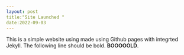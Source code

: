 ```yaml
---
layout: post
title:"Site Launched "
date:2022-09-03
---
```

This is a simple website using made using Github pages with integrted Jekyll. The following line should be bold.
**BOOOOOLD**.
